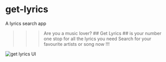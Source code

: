 # get-lyrics
A lyrics search app 

>>> Are you a music lover? ## Get Lyrics ## is your number one stop for all the lyrics you need
Search for your favourite artists or song now !!!


<img src="https://github.com/eric-asare/get-lyrics/blob/main/images/GET-LYRICS.png"
     alt="get lyrics UI"
     style="" />
